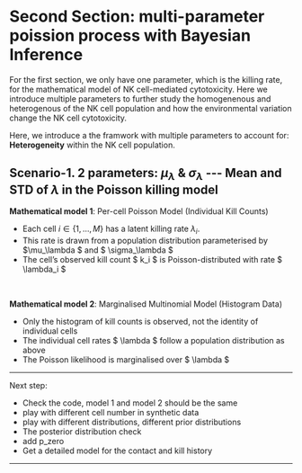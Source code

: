 # Second Section: multi-parameter poission process with Bayesian Inference

For the first section, we only have one parameter, which is the killing rate, for the mathematical model of NK cell-mediated cytotoxicity. Here we introduce multiple parameters to further study the homogenenous and heterogenous of the NK cell population and how the environmental variation change the NK cell cytotoxicity.


Here, we introduce a the framwork with multiple parameters to account for: **Heterogeneity** within the NK cell population.




## Scenario-1. 2 parameters: $\mu_{\lambda}$ & $\sigma_{\lambda}$ ---  Mean and STD of $\lambda$ in the Poisson killing model

**Mathematical model 1**: Per-cell Poisson Model (Individual Kill Counts)

- Each cell $i \in \{1, \dots, M\}$  has a latent killing rate $\lambda_i$.
- This rate is drawn from a population distribution parameterised by $\mu_\lambda $  and $ \sigma_\lambda $
- The cell’s observed kill count $ k_i $ is Poisson-distributed with rate $ \lambda_i $

<br>

**Mathematical model 2**: Marginalised Multinomial Model (Histogram Data)

- Only the histogram of kill counts is observed, not the identity of individual cells
- The individual cell rates $ \lambda $ follow a population distribution as above
- The Poisson likelihood is marginalised over $ \lambda $



---
Next step:
- Check the code, model 1 and model 2 should be the same
- play with different cell number in synthetic data
- play with different distributions, different prior distributions
- The posterior distribution check
- add p_zero
- Get a detailed model for the contact and kill history
---
